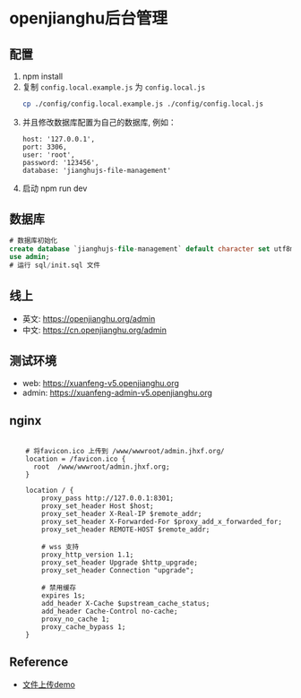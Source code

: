 # openjianghu后台管理

## 配置

1. npm install
2. 复制 `config.local.example.js` 为 `config.local.js`
   ```bash
   cp ./config/config.local.example.js ./config/config.local.js
   ```   
3. 并且修改数据库配置为自己的数据库, 例如：
   ```
   host: '127.0.0.1',
   port: 3306,
   user: 'root',
   password: '123456',
   database: 'jianghujs-file-management'
   ```
4. 启动 npm run dev
   
## 数据库

```sql
# 数据库初始化
create database `jianghujs-file-management` default character set utf8mb4 collate utf8mb4_bin;
use admin;
# 运行 sql/init.sql 文件
```

## 线上

- 英文: https://openjianghu.org/admin
- 中文: https://cn.openjianghu.org/admin

## 测试环境

- web: https://xuanfeng-v5.openjianghu.org
- admin: https://xuanfeng-admin-v5.openjianghu.org

## nginx

```config

    # 将favicon.ico 上传到 /www/wwwroot/admin.jhxf.org/
    location = /favicon.ico {
      root  /www/wwwroot/admin.jhxf.org;
    }

    location / {
        proxy_pass http://127.0.0.1:8301;
        proxy_set_header Host $host;
        proxy_set_header X-Real-IP $remote_addr;
        proxy_set_header X-Forwarded-For $proxy_add_x_forwarded_for;
        proxy_set_header REMOTE-HOST $remote_addr;
    
        # wss 支持
        proxy_http_version 1.1;
        proxy_set_header Upgrade $http_upgrade;
        proxy_set_header Connection "upgrade";
        
        # 禁用缓存
        expires 1s;
        add_header X-Cache $upstream_cache_status;
        add_header Cache-Control no-cache;
        proxy_no_cache 1;
        proxy_cache_bypass 1;
    }

```

## Reference

- [文件上传demo](https://vuetify-file-browser-demo.herokuapp.com/)